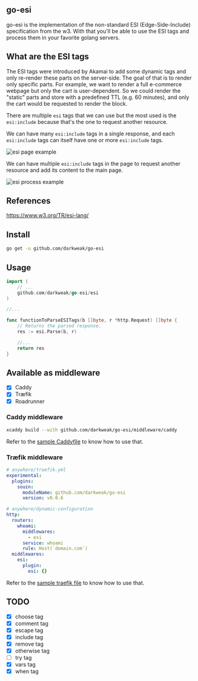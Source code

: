 go-esi
------

go-esi is the implementation of the non-standard ESI (Edge-Side-Include) specification from the w3. With that you'll be able to use the ESI tags and process them in your favorite golang servers.

## What are the ESI tags
The ESI tags were introduced by Akamai to add some dynamic tags and only re-render these parts on the server-side.
The goal of that is to render only specific parts. For example, we want to render a full e-commerce webpage but only the cart is user-dependent. So we could render the "static" parts and store with a predefined TTL (e.g. 60 minutes), and only the cart would be requested to render the block.

There are multiple `esi` tags that we can use but the most used is the `esi:include` because that's the one to request another resource.

We can have many `esi:include` tags in a single response, and each `esi:include` tags can itself have one or more `esi:include` tags.

![esi page example](https://github.com/darkweak/go-esi/blob/master/docs/esi_2.jpg?sanitize=true)

We can have multiple `esi:include` tags in the page to request another resource and add its content to the main page.

![esi process example](https://github.com/darkweak/go-esi/blob/master/docs/esi_1.jpg?sanitize=true)

## References
https://www.w3.org/TR/esi-lang/

## Install
```bash
go get -u github.com/darkweak/go-esi
```

## Usage
```go
import (
    // ...
    github.com/darkweak/go-esi/esi
)

//...

func functionToParseESITags(b []byte, r *http.Request) []byte {
    // Returns the parsed response.
    res := esi.Parse(b, r)

    //...
    return res
}
```

## Available as middleware
- [x] Caddy
- [x] Træfik
- [x] Roadrunner

### Caddy middleware
```bash
xcaddy build --with github.com/darkweak/go-esi/middleware/caddy
```
Refer to the [sample Caddyfile](https://github.com/darkweak/go-esi/blob/master/middleware/caddy/Caddyfile) to know how to use that.

### Træfik middleware
```yaml
# anywhere/traefik.yml
experimental:
  plugins:
    souin:
      moduleName: github.com/darkweak/go-esi
      version: v0.0.6
```
```yaml
# anywhere/dynamic-configuration
http:
  routers:
    whoami:
      middlewares:
        - esi
      service: whoami
      rule: Host(`domain.com`)
  middlewares:
    esi:
      plugin:
        esi: {}
```
Refer to the [sample traefik file](https://github.com/darkweak/go-esi/blob/master/middleware/traefik/esi-configuration.yml) to know how to use that.

## TODO
- [x] choose tag
- [x] comment tag
- [x] escape tag
- [x] include tag
- [x] remove tag
- [x] otherwise tag
- [ ] try tag
- [x] vars tag
- [x] when tag